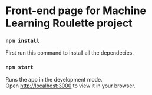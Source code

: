 # Front-end page for Machine Learning Roulette project

### `npm install`
First run this command to install all the dependecies.

### `npm start`

Runs the app in the development mode.\
Open [http://localhost:3000](http://localhost:3000) to view it in your browser.
